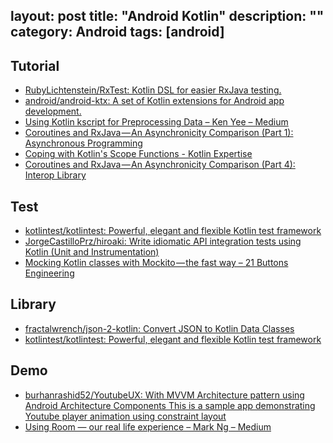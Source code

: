 layout: post
title: "Android Kotlin"
description: ""
category: Android
tags: [android]
---

## Tutorial

- [RubyLichtenstein/RxTest: Kotlin DSL for easier RxJava testing.](https://github.com/RubyLichtenstein/RxTest)
- [android/android-ktx: A set of Kotlin extensions for Android app development.](https://github.com/android/android-ktx)
- [Using Kotlin kscript for Preprocessing Data – Ken Yee – Medium](https://medium.com/@kenkyee/using-kotlin-kscript-for-preprocessing-data-1dbff4eae292)
- [Coroutines and RxJava — An Asynchronicity Comparison (Part 1): Asynchronous Programming](https://medium.com/@manuelvicnt/coroutines-and-rxjava-an-asynchronicity-comparison-part-1-asynchronous-programming-e726a925342a)
- [Coping with Kotlin's Scope Functions - Kotlin Expertise](https://kotlinexpertise.com/coping-with-kotlins-scope-functions)
- [Coroutines and RxJava — An Asynchronicity Comparison (Part 4): Interop Library](https://medium.com/@manuelvicnt/coroutines-and-rxjava-an-asynchronicity-comparison-part-4-interop-library-4a2439a690f9)

## Test

- [kotlintest/kotlintest: Powerful, elegant and flexible Kotlin test framework](https://github.com/kotlintest/kotlintest)
- [JorgeCastilloPrz/hiroaki: Write idiomatic API integration tests using Kotlin (Unit and Instrumentation)](https://github.com/JorgeCastilloPrz/hiroaki)
- [Mocking Kotlin classes with Mockito — the fast way – 21 Buttons Engineering](https://engineering.21buttons.com/mocking-kotlin-classes-with-mockito-the-fast-way-631824edd5ba)

## Library

- [fractalwrench/json-2-kotlin: Convert JSON to Kotlin Data Classes](https://github.com/fractalwrench/json-2-kotlin)
- [kotlintest/kotlintest: Powerful, elegant and flexible Kotlin test framework](https://github.com/kotlintest/kotlintest)

## Demo

- [burhanrashid52/YoutubeUX: With MVVM Architecture pattern using Android Architecture Components This is a sample app demonstrating Youtube player animation using constraint layout](https://github.com/burhanrashid52/YoutubeUX)
- [Using Room — our real life experience – Mark Ng – Medium](https://medium.com/@markchristopherng/using-room-our-real-life-experience-b1e4875cb2f1)